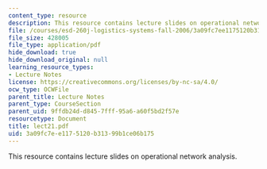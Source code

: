 ```yaml
---
content_type: resource
description: This resource contains lecture slides on operational network analysis.
file: /courses/esd-260j-logistics-systems-fall-2006/3a09fc7ee1175120b31399b1ce06b175_lect21.pdf
file_size: 428005
file_type: application/pdf
hide_download: true
hide_download_original: null
learning_resource_types:
- Lecture Notes
license: https://creativecommons.org/licenses/by-nc-sa/4.0/
ocw_type: OCWFile
parent_title: Lecture Notes
parent_type: CourseSection
parent_uid: 9ffdb24d-d845-7fff-95a6-a60f5bd2f57e
resourcetype: Document
title: lect21.pdf
uid: 3a09fc7e-e117-5120-b313-99b1ce06b175
---
```

This resource contains lecture slides on operational network analysis.